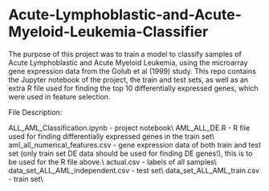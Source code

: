 # Acute-Lymphoblastic-and-Acute-Myeloid-Leukemia-Classifier
The purpose of this project was to train a model to classify samples of Acute Lymphoblastic and Acute Myeloid Leukemia, using the microarray gene expression data from the Golub et al (1999) study. This repo contains the Jupyter notebook of the project, the train and test sets, as well as an extra R file used for finding the top 10 differentially expressed genes, which were used in feature selection.

File Description:

ALL_AML_Classification.ipynb - project notebook\\
AML_ALL_DE.R - R file used for finding differentially expressed genes in the train set\\
aml_all_numerical_features.csv - gene expression data of both train and test set (only train set DE data should be used for finding DE genes!), this is to be used for the R file above.\\
actual.csv - labels of all samples\\
data_set_ALL_AML_independent.csv - test set\\
data_set_ALL_AML_train.csv - train set\\

